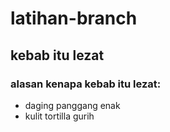 # latihan-branch
## kebab itu lezat
### alasan kenapa kebab itu lezat:
- daging panggang enak
- kulit tortilla gurih